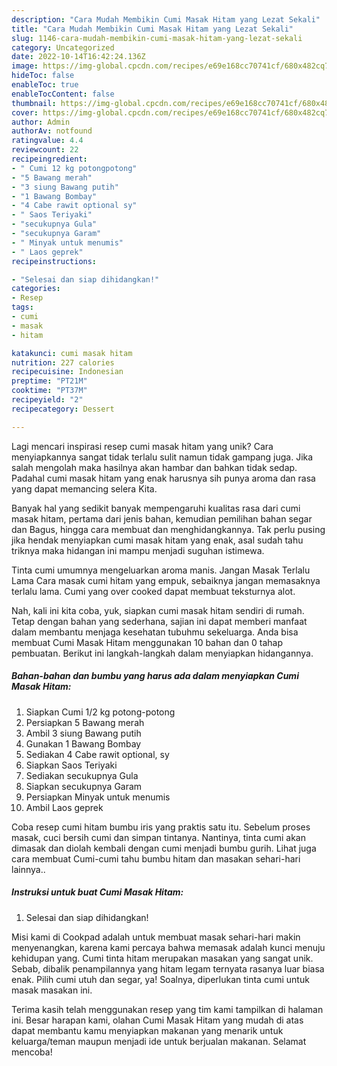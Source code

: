 ```yaml
---
description: "Cara Mudah Membikin Cumi Masak Hitam yang Lezat Sekali"
title: "Cara Mudah Membikin Cumi Masak Hitam yang Lezat Sekali"
slug: 1146-cara-mudah-membikin-cumi-masak-hitam-yang-lezat-sekali
category: Uncategorized
date: 2022-10-14T16:42:24.136Z
image: https://img-global.cpcdn.com/recipes/e69e168cc70741cf/680x482cq70/cumi-masak-hitam-foto-resep-utama.jpg
hideToc: false
enableToc: true
enableTocContent: false
thumbnail: https://img-global.cpcdn.com/recipes/e69e168cc70741cf/680x482cq70/cumi-masak-hitam-foto-resep-utama.jpg
cover: https://img-global.cpcdn.com/recipes/e69e168cc70741cf/680x482cq70/cumi-masak-hitam-foto-resep-utama.jpg
author: Admin
authorAv: notfound
ratingvalue: 4.4
reviewcount: 22
recipeingredient:
- " Cumi 12 kg potongpotong"
- "5 Bawang merah"
- "3 siung Bawang putih"
- "1 Bawang Bombay"
- "4 Cabe rawit optional sy"
- " Saos Teriyaki"
- "secukupnya Gula"
- "secukupnya Garam"
- " Minyak untuk menumis"
- " Laos geprek"
recipeinstructions:

- "Selesai dan siap dihidangkan!"
categories:
- Resep
tags:
- cumi
- masak
- hitam

katakunci: cumi masak hitam 
nutrition: 227 calories
recipecuisine: Indonesian
preptime: "PT21M"
cooktime: "PT37M"
recipeyield: "2"
recipecategory: Dessert

---
```





Lagi mencari inspirasi resep cumi masak hitam yang unik? Cara menyiapkannya sangat tidak terlalu sulit namun tidak gampang juga. Jika salah mengolah maka hasilnya akan hambar dan bahkan tidak sedap. Padahal cumi masak hitam yang enak harusnya sih punya aroma dan rasa yang dapat memancing selera Kita.





Banyak hal yang sedikit banyak mempengaruhi kualitas rasa dari cumi masak hitam, pertama dari jenis bahan, kemudian pemilihan bahan segar dan Bagus, hingga cara membuat dan menghidangkannya. Tak perlu pusing jika hendak menyiapkan cumi masak hitam yang enak,      asal sudah tahu triknya maka hidangan ini mampu menjadi suguhan istimewa.














Tinta cumi umumnya mengeluarkan aroma manis. Jangan Masak Terlalu Lama Cara masak cumi hitam yang empuk, sebaiknya jangan memasaknya terlalu lama. Cumi yang over cooked dapat membuat teksturnya alot.






Nah, kali ini kita coba, yuk, siapkan cumi masak hitam sendiri di rumah. Tetap dengan bahan yang sederhana, sajian ini dapat memberi manfaat dalam membantu menjaga kesehatan tubuhmu sekeluarga. Anda bisa membuat Cumi Masak Hitam menggunakan 10 bahan dan 0 tahap pembuatan. Berikut ini langkah-langkah dalam menyiapkan hidangannya.

<!--inarticleads1-->

##### Bahan-bahan dan bumbu yang harus ada dalam menyiapkan Cumi Masak Hitam:

1. Siapkan  Cumi 1/2 kg potong-potong
1. Persiapkan 5 Bawang merah
1. Ambil 3 siung Bawang putih
1. Gunakan 1 Bawang Bombay
1. Sediakan 4 Cabe rawit optional, sy
1. Siapkan  Saos Teriyaki
1. Sediakan secukupnya Gula
1. Siapkan secukupnya Garam
1. Persiapkan  Minyak untuk menumis
1. Ambil  Laos geprek


Coba resep cumi hitam bumbu iris yang praktis satu itu. Sebelum proses masak, cuci bersih cumi dan simpan tintanya. Nantinya, tinta cumi akan dimasak dan diolah kembali dengan cumi menjadi bumbu gurih. Lihat juga cara membuat Cumi-cumi tahu bumbu hitam dan masakan sehari-hari lainnya.. 

<!--inarticleads2-->

##### Instruksi untuk buat Cumi Masak Hitam:


1. Selesai dan siap dihidangkan!

Misi kami di Cookpad adalah untuk membuat masak sehari-hari makin menyenangkan, karena kami percaya bahwa memasak adalah kunci menuju kehidupan yang. Cumi tinta hitam merupakan masakan yang sangat unik. Sebab, dibalik penampilannya yang hitam legam ternyata rasanya luar biasa enak. Pilih cumi utuh dan segar, ya! Soalnya, diperlukan tinta cumi untuk masak masakan ini. 

Terima kasih telah menggunakan resep yang tim kami tampilkan di halaman ini. Besar harapan kami, olahan Cumi Masak Hitam yang mudah di atas dapat membantu kamu menyiapkan makanan yang menarik untuk keluarga/teman maupun menjadi ide untuk berjualan makanan. Selamat mencoba!
